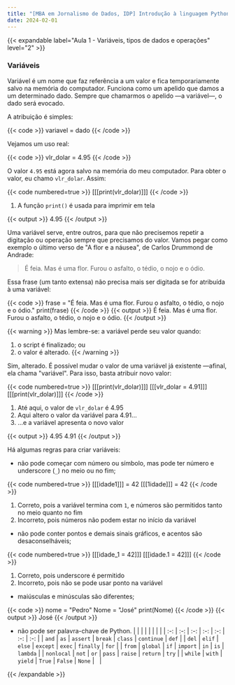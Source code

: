 ```yaml
---
title: "[MBA em Jornalismo de Dados, IDP] Introdução à linguagem Python"
date: 2024-02-01
---
```


{{< expandable label="Aula 1 - Variáveis, tipos de dados e operações" level="2" >}}

### Variáveis

Variável é um nome que faz referência a um valor e fica temporariamente salvo na memória do computador. Funciona como um apelido que damos a um determinado dado. Sempre que chamarmos o apelido &mdash;a variável&mdash;, o dado será evocado.

A atribuição é simples:

{{< code >}}
variavel = dado
{{< /code >}}

Vejamos um uso real:

{{< code >}}
vlr_dolar = 4.95
{{< /code >}}

O valor `4.95` está agora salvo na memória do meu computador. Para obter o valor, eu chamo `vlr_dolar`. Assim:

{{< code numbered=true >}}
[[[print(vlr_dolar)]]]
{{< /code >}}

1. A função `print()` é usada para imprimir em tela

{{< output >}}
4.95
{{< /output >}}

Uma variável serve, entre outros, para que não precisemos repetir a digitação ou operação sempre que precisamos do valor. Vamos pegar como exemplo o último verso de "A flor e a náusea", de Carlos Drummond de Andrade:

> É feia. Mas é uma flor. Furou o asfalto, o tédio, o nojo e o ódio.

Essa frase (um tanto extensa) não precisa mais ser digitada se for atribuída à uma variável:

{{< code >}}
frase = "É feia. Mas é uma flor. Furou o asfalto, o tédio, o nojo e o ódio."
print(frase)
{{< /code >}}
{{< output >}}
É feia. Mas é uma flor. Furou o asfalto, o tédio, o nojo e o ódio.
{{< /output >}}

{{< warning >}}
Mas lembre-se: a variável perde seu valor quando:

1. o script é finalizado; ou
2. o valor é alterado.
{{< /warning >}}

Sim, alterado. É possível mudar o valor de uma variável já existente &mdash;afinal, ela chama "variável". Para isso, basta atribuir novo valor:

{{< code numbered=true >}}
[[[print(vlr_dolar)]]]
[[[vlr_dolar = 4.91]]]
[[[print(vlr_dolar)]]]
{{< /code >}}

1. Até aqui, o valor de `vlr_dolar` é 4.95
2. Aqui altero o valor da variável para 4.91...
3. ...e a variável apresenta o novo valor

{{< output >}}
4.95
4.91
{{< /output >}}

Há algumas regras para criar variáveis:

- não pode começar com número ou símbolo, mas pode ter número e underscore (`_`) no meio ou no fim;

{{< code numbered=true >}}
[[[idade1]]] = 42
[[[1idade]]] = 42
{{< /code >}}

1. Correto, pois a variável termina com `1`, e números são permitidos tanto no meio quanto no fim
2. Incorreto, pois números não podem estar no início da variável

- não pode conter pontos e demais sinais gráficos, e acentos são desaconselháveis;

{{< code numbered=true >}}
[[[idade_1 = 42]]]
[[[idade.1 = 42]]]
{{< /code >}}

1. Correto, pois underscore é permitido
2. Incorreto, pois não se pode usar ponto na variável

- maiúsculas e minúsculas são diferentes;

{{< code >}}
nome = "Pedro"
Nome = "José"
print(Nome)
{{< /code >}}
{{< output >}}
José
{{< /output >}}

- não pode ser palavra-chave de Python.
| | | | | | | |
| :-: | :-: | :-: | :-: | :-: | :-: | :-: | 
| `and` | `as` | `assert` | `break` | `class` | `continue` | `def` |
| `del` | `elif` | `else` | `except` | `exec` | `finally` | `for` |
| `from` | `global` | `if` | `import` | `in` | `is` | `lambda` |
| `nonlocal` | `not` | `or` | `pass` | `raise` | `return` | `try` |
| `while` | `with` | `yield` | `True` | `False` | `None` | &nbsp; | 

{{< /expandable >}}